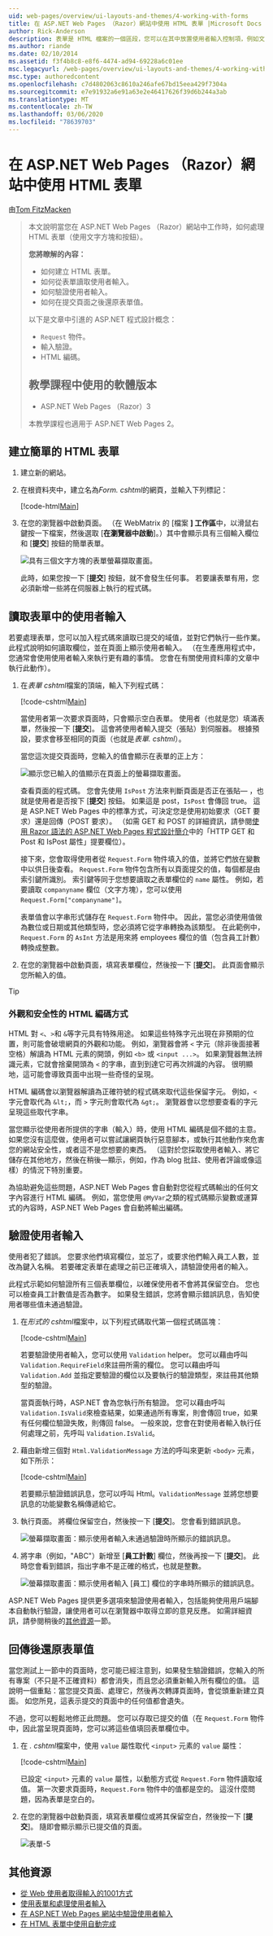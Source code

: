 ```yaml
---
uid: web-pages/overview/ui-layouts-and-themes/4-working-with-forms
title: 在 ASP.NET Web Pages （Razor）網站中使用 HTML 表單 |Microsoft Docs
author: Rick-Anderson
description: 表單是 HTML 檔案的一個區段，您可以在其中放置使用者輸入控制項，例如文字方塊、核取方塊、選項按鈕和下拉式清單。 您可以使用表單 wh 。
ms.author: riande
ms.date: 02/10/2014
ms.assetid: f3f4b8c8-e8f6-4474-ad94-69228a6c01ee
msc.legacyurl: /web-pages/overview/ui-layouts-and-themes/4-working-with-forms
msc.type: authoredcontent
ms.openlocfilehash: c7d4802063c8610a246afe67bd15eea429f7304a
ms.sourcegitcommit: e7e91932a6e91a63e2e46417626f39d6b244a3ab
ms.translationtype: MT
ms.contentlocale: zh-TW
ms.lasthandoff: 03/06/2020
ms.locfileid: "78639703"
---
```

# <a name="working-with-html-forms-in-aspnet-web-pages-razor-sites"></a>在 ASP.NET Web Pages （Razor）網站中使用 HTML 表單

由[Tom FitzMacken](https://github.com/tfitzmac)

> 本文說明當您在 ASP.NET Web Pages （Razor）網站中工作時，如何處理 HTML 表單（使用文字方塊和按鈕）。
> 
> **您將瞭解的內容：** 
> 
> - 如何建立 HTML 表單。
> - 如何從表單讀取使用者輸入。
> - 如何驗證使用者輸入。
> - 如何在提交頁面之後還原表單值。
> 
> 以下是文章中引進的 ASP.NET 程式設計概念：
> 
> - `Request` 物件。
> - 輸入驗證。
> - HTML 編碼。
>   
> 
> ## <a name="software-versions-used-in-the-tutorial"></a>教學課程中使用的軟體版本
> 
> 
> - ASP.NET Web Pages （Razor）3
>   
> 
> 本教學課程也適用于 ASP.NET Web Pages 2。

## <a name="creating-a-simple-html-form"></a>建立簡單的 HTML 表單

1. 建立新的網站。
2. 在根資料夾中，建立名為*Form. cshtml*的網頁，並輸入下列標記：

    [!code-html[Main](4-working-with-forms/samples/sample1.html)]
3. 在您的瀏覽器中啟動頁面。 （在 WebMatrix 的 [檔案 **] 工作區**中，以滑鼠右鍵按一下檔案，然後選取 [**在瀏覽器中啟動**]。）其中會顯示具有三個輸入欄位和 [**提交**] 按鈕的簡單表單。

    ![具有三個文字方塊的表單螢幕擷取畫面。](4-working-with-forms/_static/image1.png)

    此時，如果您按一下 [**提交**] 按鈕，就不會發生任何事。 若要讓表單有用，您必須新增一些將在伺服器上執行的程式碼。

## <a name="reading-user-input-from-the-form"></a>讀取表單中的使用者輸入

若要處理表單，您可以加入程式碼來讀取已提交的域值，並對它們執行一些作業。 此程式說明如何讀取欄位，並在頁面上顯示使用者輸入。 （在生產應用程式中，您通常會使用使用者輸入來執行更有趣的事情。 您會在有關使用資料庫的文章中執行此動作）。

1. 在*表單 cshtml*檔案的頂端，輸入下列程式碼：

    [!code-cshtml[Main](4-working-with-forms/samples/sample2.cshtml)]

    當使用者第一次要求頁面時，只會顯示空白表單。 使用者（也就是您）填滿表單，然後按一下 [**提交**]。 這會將使用者輸入提交（張貼）到伺服器。 根據預設，要求會移至相同的頁面（也就是*表單. cshtml*）。

    當您這次提交頁面時，您輸入的值會顯示在表單的正上方：

    ![顯示您已輸入的值顯示在頁面上的螢幕擷取畫面。](4-working-with-forms/_static/image2.png)

    查看頁面的程式碼。 您會先使用 `IsPost` 方法來判斷頁面是否正在張貼&#8212; ，也就是使用者是否按下 [**提交**] 按鈕。 如果這是 post，`IsPost` 會傳回 true。 這是 ASP.NET Web Pages 中的標準方式，可決定您是使用初始要求（GET 要求）還是回傳（POST 要求）。 （如需 GET 和 POST 的詳細資訊，請參閱[使用 Razor 語法的 ASP.NET Web Pages 程式設計簡介](https://go.microsoft.com/fwlink/?LinkId=202890#SB_HttpGetPost)中的「HTTP GET 和 Post 和 IsPost 屬性」提要欄位）。

    接下來，您會取得使用者從 `Request.Form` 物件填入的值，並將它們放在變數中以供日後查看。 `Request.Form` 物件包含所有以頁面提交的值，每個都是由索引鍵所識別。 索引鍵等同于您想要讀取之表單欄位的 `name` 屬性。 例如，若要讀取 `companyname` 欄位（文字方塊），您可以使用 `Request.Form["companyname"]`。

    表單值會以字串形式儲存在 `Request.Form` 物件中。 因此，當您必須使用值做為數位或日期或其他類型時，您必須將它從字串轉換為該類型。 在此範例中，`Request.Form` 的 `AsInt` 方法是用來將 employees 欄位的值（包含員工計數）轉換成整數。
2. 在您的瀏覽器中啟動頁面，填寫表單欄位，然後按一下 [**提交**]。 此頁面會顯示您所輸入的值。

> [!TIP] 
> 
> <a id="SB_HTMLEncoding"></a>
> ### <a name="html-encoding-for-appearance-and-security"></a>外觀和安全性的 HTML 編碼方式
> 
> HTML 對 `<`、`>`和 `&`等字元具有特殊用途。 如果這些特殊字元出現在非預期的位置，則可能會破壞網頁的外觀和功能。 例如，瀏覽器會將 `<` 字元（除非後面接著空格）解讀為 HTML 元素的開頭，例如 `<b>` 或 `<input ...>`。 如果瀏覽器無法辨識元素，它就會捨棄開頭為 `<` 的字串，直到到達它可再次辨識的內容。 很明顯地，這可能會導致頁面中出現一些奇怪的呈現。
> 
> HTML 編碼會以瀏覽器解讀為正確符號的程式碼來取代這些保留字元。 例如，`<` 字元會取代為 `&lt;`，而 `>` 字元則會取代為 `&gt;`。 瀏覽器會以您想要查看的字元呈現這些取代字串。
> 
> 當您顯示從使用者所提供的字串（輸入）時，使用 HTML 編碼是個不錯的主意。 如果您沒有這麼做，使用者可以嘗試讓網頁執行惡意腳本，或執行其他動作來危害您的網站安全性，或者這不是您想要的東西。 （這對於您採取使用者輸入、將它儲存在其他地方，然後在稍後&#8212;顯示，例如，作為 blog 批註、使用者評論或像這樣）的情況下特別重要。
> 
> 為協助避免這些問題，ASP.NET Web Pages 會自動對您從程式碼輸出的任何文字內容進行 HTML 編碼。 例如，當您使用 `@MyVar`之類的程式碼顯示變數或運算式的內容時，ASP.NET Web Pages 會自動將輸出編碼。

## <a name="validating-user-input"></a>驗證使用者輸入

使用者犯了錯誤。 您要求他們填寫欄位，並忘了，或要求他們輸入員工人數，並改為鍵入名稱。 若要確定表單在處理之前已正確填入，請驗證使用者的輸入。

此程式示範如何驗證所有三個表單欄位，以確保使用者不會將其保留空白。 您也可以檢查員工計數值是否為數字。 如果發生錯誤，您將會顯示錯誤訊息，告知使用者哪些值未通過驗證。

1. 在*形式的 cshtml*檔案中，以下列程式碼取代第一個程式碼區塊： 

    [!code-cshtml[Main](4-working-with-forms/samples/sample3.cshtml)]

    若要驗證使用者輸入，您可以使用 `Validation` helper。 您可以藉由呼叫 `Validation.RequireField`來註冊所需的欄位。 您可以藉由呼叫 `Validation.Add` 並指定要驗證的欄位以及要執行的驗證類型，來註冊其他類型的驗證。

    當頁面執行時，ASP.NET 會為您執行所有驗證。 您可以藉由呼叫 `Validation.IsValid`來檢查結果，如果通過所有專案，則會傳回 true，如果有任何欄位驗證失敗，則傳回 false。 一般來說，您會在對使用者輸入執行任何處理之前，先呼叫 `Validation.IsValid`。
2. 藉由新增三個對 `Html.ValidationMessage` 方法的呼叫來更新 `<body>` 元素，如下所示：

    [!code-cshtml[Main](4-working-with-forms/samples/sample4.cshtml?highlight=8,13,18)]

    若要顯示驗證錯誤訊息，您可以呼叫 Html。`ValidationMessage` 並將您想要訊息的功能變數名稱傳遞給它。
3. 執行頁面。 將欄位保留空白，然後按一下 [**提交**]。 您會看到錯誤訊息。

    ![螢幕擷取畫面：顯示使用者輸入未通過驗證時所顯示的錯誤訊息。](4-working-with-forms/_static/image3.jpg)
4. 將字串（例如，"ABC"）新增至 [**員工計數**] 欄位，然後再按一下 [**提交**]。 此時您會看到錯誤，指出字串不是正確的格式，也就是整數。

    ![螢幕擷取畫面：顯示使用者輸入 [員工] 欄位的字串時所顯示的錯誤訊息。](4-working-with-forms/_static/image4.jpg)

ASP.NET Web Pages 提供更多選項來驗證使用者輸入，包括能夠使用用戶端腳本自動執行驗證，讓使用者可以在瀏覽器中取得立即的意見反應。 如需詳細資訊，請參閱稍後的[其他資源](#Additional_Resources)一節。

## <a name="restoring-form-values-after-postbacks"></a>回傳後還原表單值

當您測試上一節中的頁面時，您可能已經注意到，如果發生驗證錯誤，您輸入的所有專案（不只是不正確資料）都會消失，而且您必須重新輸入所有欄位的值。 這說明一個重點：當您提交頁面、處理它，然後再次轉譯頁面時，會從頭重新建立頁面。 如您所見，這表示提交的頁面中的任何值都會遺失。

不過，您可以輕鬆地修正此問題。 您可以存取已提交的值（在 `Request.Form` 物件中，因此當呈現頁面時，您可以將這些值填回表單欄位中。

1. 在 *. cshtml*檔案中，使用 `value` 屬性取代 `<input>` 元素的 `value` 屬性： 

    [!code-cshtml[Main](4-working-with-forms/samples/sample5.cshtml?highlight=13,19,25)]

    已設定 `<input>` 元素的 `value` 屬性，以動態方式從 `Request.Form` 物件讀取域值。 第一次要求頁面時，`Request.Form` 物件中的值都是空的。 這沒什麼問題，因為表單是空白的。
2. 在您的瀏覽器中啟動頁面，填寫表單欄位或將其保留空白，然後按一下 [**提交**]。 隨即會顯示顯示已提交值的頁面。

    ![表單-5](4-working-with-forms/_static/image5.jpg)

<a id="Additional_Resources"></a>
## <a name="additional-resources"></a>其他資源

- [從 Web 使用者取得輸入的1001方式](https://msdn.microsoft.com/library/ms971057.aspx)
- [使用表單和處理使用者輸入](https://msdn.microsoft.com/library/ms525182(VS.90).aspx)
- [在 ASP.NET Web Pages 網站中驗證使用者輸入](https://go.microsoft.com/fwlink/?LinkId=253002)
- [在 HTML 表單中使用自動完成](https://msdn.microsoft.com/library/ms533032(VS.85).aspx)
